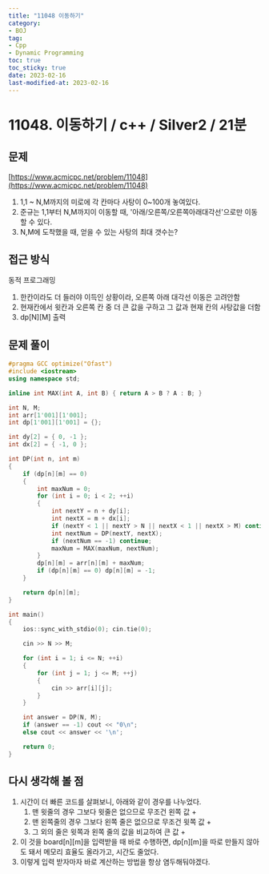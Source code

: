```yaml
---
title: "11048 이동하기"
category:
- BOJ
tag:
- Cpp
- Dynamic Programming
toc: true
toc_sticky: true
date: 2023-02-16
last-modified-at: 2023-02-16
---
```


# 11048. 이동하기 / c++ / Silver2 / 21분

## 문제
[https://www.acmicpc.net/problem/11048](https://www.acmicpc.net/problem/11048)   
1. 1,1 ~ N,M까지의 미로에 각 칸마다 사탕이 0~100개 놓여있다.
2. 준규는 1,1부터 N,M까지이 이동할 때, '아래/오른쪽/오른쪽아래대각선'으로만 이동할 수 있다.
3. N,M에 도착했을 때, 얻을 수 있는 사탕의 최대 갯수는?

## 접근 방식
동적 프로그래밍
1. 한칸이라도 더 들러야 이득인 상황이라, 오른쪽 아래 대각선 이동은 고려안함
2. 현재칸에서 윗칸과 오른쪽 칸 중 더 큰 값을 구하고 그 값과 현재 칸의 사탕값을 더함
3. dp[N][M] 출력

## 문제 풀이
```c++
#pragma GCC optimize("Ofast")
#include <iostream>
using namespace std;

inline int MAX(int A, int B) { return A > B ? A : B; }

int N, M;
int arr[1'001][1'001];
int dp[1'001][1'001] = {};

int dy[2] = { 0, -1 };
int dx[2] = { -1, 0 };

int DP(int n, int m)
{
    if (dp[n][m] == 0)
    {
        int maxNum = 0;
        for (int i = 0; i < 2; ++i)
        {
            int nextY = n + dy[i];
            int nextX = m + dx[i];
            if (nextY < 1 || nextY > N || nextX < 1 || nextX > M) continue;
            int nextNum = DP(nextY, nextX);
            if (nextNum == -1) continue;
            maxNum = MAX(maxNum, nextNum);
        }
        dp[n][m] = arr[n][m] + maxNum;
        if (dp[n][m] == 0) dp[n][m] = -1;
    }

    return dp[n][m];
}

int main()
{
    ios::sync_with_stdio(0); cin.tie(0);

    cin >> N >> M;

    for (int i = 1; i <= N; ++i)
    {
        for (int j = 1; j <= M; ++j)
        {
            cin >> arr[i][j];
        }
    }

    int answer = DP(N, M);
    if (answer == -1) cout << "0\n";
    else cout << answer << '\n';

    return 0;
}
```

## 다시 생각해 볼 점
1. 시간이 더 빠른 코드를 살펴보니, 아래와 같이 경우를 나누었다.
    1. 맨 윗줄의 경우 그보다 윗줄은 없으므로 무조건 왼쪽 값 +
    2. 맨 왼쪽줄의 경우 그보다 왼쪽 줄은 없으므로 무조건 윗쪽 값 +
    3. 그 외의 줄은 윗쪽과 왼쪽 줄의 값을 비교하여 큰 값 +
2. 이 것을 board[n][m]을 입력받을 때 바로 수행하면, dp[n][m]을 따로 만들지 않아도 돼서 메모리 효율도 올라가고, 시간도 줄었다.
3. 이렇게 입력 받자마자 바로 계산하는 방법을 항상 염두해둬야겠다.